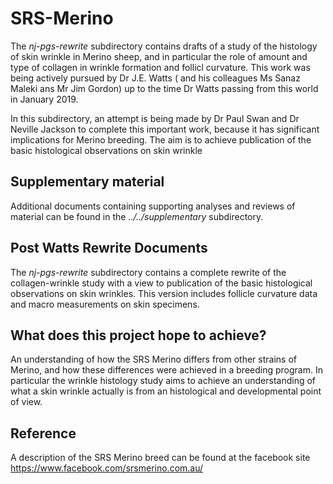 # SRS-Merino #
The _nj-pgs-rewrite_ subdirectory contains drafts  of a study of the histology of skin wrinkle in Merino sheep, and in particular the role of amount and type of collagen in wrinkle formation and follicl curvature. This work was being actively pursued by Dr J.E. Watts ( and his colleagues Ms Sanaz Maleki ans Mr Jim Gordon) up to the time Dr Watts passing from this world in January 2019. 

In this subdirectory, an attempt is being made by Dr Paul Swan and Dr Neville Jackson to complete this important work, because it has significant implications for Merino breeding.  The aim is to achieve publication of the basic histological observations on skin wrinkle

## Supplementary material ##
Additional documents containing supporting analyses and reviews of material can be found in the _../../supplementary_ subdirectory.

## Post Watts Rewrite Documents ##
The _nj-pgs-rewrite_ subdirectory contains a complete rewrite of the collagen-wrinkle study with a view to publication of the basic histological observations on skin wrinkles. 
This version includes follicle curvature data and macro measurements on skin specimens.

## What does this project hope to achieve? ##
An understanding of how  the SRS Merino differs from other strains of Merino, and how these differences were achieved in a breeding program. 
In particular the wrinkle histology study aims to achieve an understanding of what a skin wrinkle actually is from an histological and developmental point of view. 

## Reference ##
A description of the SRS Merino breed can be found at the facebook site 
https://www.facebook.com/srsmerino.com.au/

